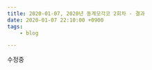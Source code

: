 ```yaml
---
title: 2020-01-07, 2020년 동계모각코 2회차 - 결과
date: 2020-01-07 22:10:00 +0900
tags:
    - blog

---
```


수정중
